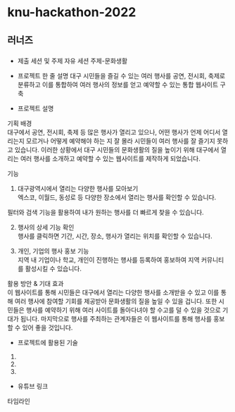 # knu-hackathon-2022

## 러너즈

#####
* 제출 세션 및 주제
자유 세션
주제-문화생활

* 프로젝트 한 줄 설명
대구 시민들을 즐길 수 있는 여러 행사를 공연, 전시회, 축제로 분류하고 이를 통합하여 여러 행사의 정보를 얻고 예약할 수 있는 통합 웹사이트 구축

* 프로젝트 설명   

 기획 배경   
 대구에서 공연, 전시회, 축제 등 많은 행사가 열리고 있으나, 어떤 행사가 언제 어디서 열리는지 모르거나 어떻게 예약해야 하는 지 잘 몰라 시민들이 여러 행사를 잘 즐기지 못하고 있습니다. 이러한 상황에서 대구 시민들의 문화생활의 질을 높이기 위해 대구에서 열리는 여러 행사를 소개하고 예약할 수 있는 웹사이트를 제작하게 되었습니다.
 
 기능   
 1) 대구광역시에서 열리는 다양한 행사를 모아보기   
 엑스코, 이월드, 동성로 등 다양한 장소에서 열리는 행사를 확인할 수 있습니다.
 
 필터와 검색 기능을 활용하여 내가 원하는 행사를 더 빠르게 찾을 수 있습니다. 
 
 
 2) 행사의 상세 기능 확인   
 행사를 클릭하면 기간, 시간, 장소, 행사가 열리는 위치를 확인할 수 있습니다.  
 
 3) 개인, 기업의 행사 홍보 기능   
 지역 내 기업이나 학교, 개인이 진행하는 행사를 등록하여 홍보하여 지역 커뮤니티를 활성시킬 수 있습니다. 
 
 
 
 활용 방안 & 기대 효과   
 이 웹사이트를 통해 시민들은 대구에서 열리는 다양한 행사를 소개받을 수 있고 이를 통해 여러 행사에 참여할 기회를 제공받아 문화생활의 질을 높일 수 있을 겁니다. 또한 시민들은 행사를 예약하기 위해 여러 사이트를 돌아다녀야 할 수고를 덜 수 있을 것으로 기대가 됩니다. 마지막으로 행사를 주최하는 관계자들은 이 웹사이트를 통해 행사를 홍보할 수 있어 좋을 것입니다.
 
 



* 프로젝트에 활용된 기술
1. 
2. 
3. 

* 유튜브 링크

타임라인
